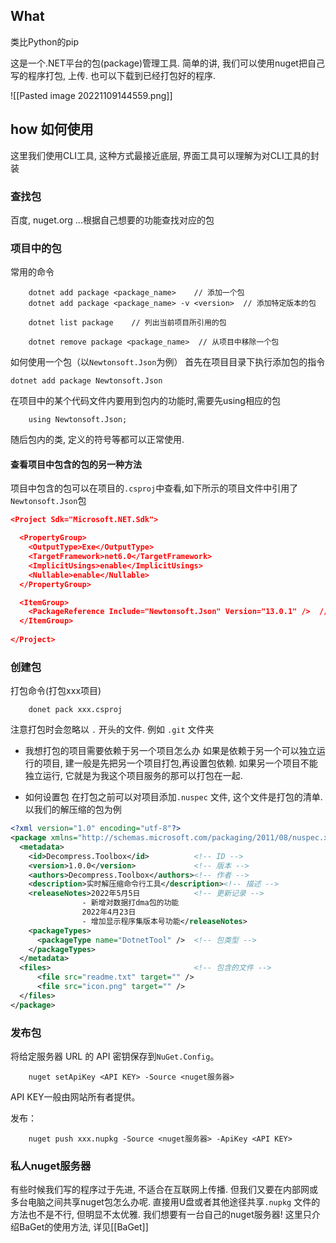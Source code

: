 ## What
类比Python的pip

这是一个.NET平台的包(package)管理工具.
简单的讲, 我们可以使用nuget把自己写的程序打包, 上传. 也可以下载到已经打包好的程序.

![[Pasted image 20221109144559.png]]
## how 如何使用

这里我们使用CLI工具, 这种方式最接近底层, 界面工具可以理解为对CLI工具的封装

### 查找包
百度, nuget.org ...根据自己想要的功能查找对应的包

### 项目中的包

常用的命令
``` shell
	dotnet add package <package_name>    // 添加一个包
	dotnet add package <package_name> -v <version>  // 添加特定版本的包

	dotnet list package    // 列出当前项目所引用的包

	dotnet remove package <package_name>  // 从项目中移除一个包
```

如何使用一个包（以``Newtonsoft.Json``为例）
首先在项目目录下执行添加包的指令
```
dotnet add package Newtonsoft.Json
```
在项目中的某个代码文件内要用到包内的功能时,需要先using相应的包
```
	using Newtonsoft.Json;
```
随后包内的类, 定义的符号等都可以正常使用.

#### 查看项目中包含的包的另一种方法

项目中包含的包可以在项目的`` .csproj ``中查看,如下所示的项目文件中引用了`` Newtonsoft.Json ``包
```json
<Project Sdk="Microsoft.NET.Sdk">

  <PropertyGroup>
    <OutputType>Exe</OutputType>
    <TargetFramework>net6.0</TargetFramework>
    <ImplicitUsings>enable</ImplicitUsings>
    <Nullable>enable</Nullable>
  </PropertyGroup>

  <ItemGroup>
    <PackageReference Include="Newtonsoft.Json" Version="13.0.1" />  // 我在这里
  </ItemGroup>
  
</Project>
```

### 创建包

打包命令(打包xxx项目)
```shell
	donet pack xxx.csproj
```
注意打包时会忽略以 ``.`` 开头的文件. 例如 ``.git`` 文件夹

- 我想打包的项目需要依赖于另一个项目怎么办
如果是依赖于另一个可以独立运行的项目, 建一般是先把另一个项目打包,再设置包依赖. 如果另一个项目不能独立运行, 它就是为我这个项目服务的那可以打包在一起.

- 如何设置包
在打包之前可以对项目添加``.nuspec`` 文件, 这个文件是打包的清单. 以我们的解压缩的包为例
```xml
<?xml version="1.0" encoding="utf-8"?>
<package xmlns="http://schemas.microsoft.com/packaging/2011/08/nuspec.xsd">
  <metadata>
	<id>Decompress.Toolbox</id>          <!-- ID -->
	<version>1.0.0</version>             <!-- 版本 -->
    <authors>Decompress.Toolbox</authors><!-- 作者 -->
    <description>实时解压缩命令行工具</description><!-- 描述 -->
    <releaseNotes>2022年5月5日            <!-- 更新记录 -->
				- 新增对数据打dma包的功能
				2022年4月23日
				- 增加显示程序集版本号功能</releaseNotes>
    <packageTypes>
      <packageType name="DotnetTool" />  <!-- 包类型 -->
    </packageTypes>
  </metadata>
  <files>                                <!-- 包含的文件 -->
	  <file src="readme.txt" target="" /> 
	  <file src="icon.png" target="" /> 
  </files> 
</package>
```


### 发布包
将给定服务器 URL 的 API 密钥保存到`NuGet.Config`。
```shell
	nuget setApiKey <API KEY> -Source <nuget服务器>
```
API KEY一般由网站所有者提供。

发布：
```shell
	nuget push xxx.nupkg -Source <nuget服务器> -ApiKey <API KEY>
```

### 私人nuget服务器
有些时候我们写的程序过于先进, 不适合在互联网上传播. 但我们又要在内部网或多台电脑之间共享nuget包怎么办呢. 
直接用U盘或者其他途径共享`` .nupkg `` 文件的方法也不是不行, 但明显不太优雅. 我们想要有一台自己的nuget服务器! 
这里只介绍BaGet的使用方法, 详见[[BaGet]]